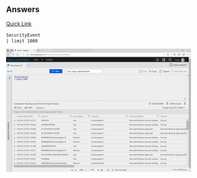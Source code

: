 ## Answers
[Quick Link](https://portal.loganalytics.io/Demo?q=H4sIAAAAAAAAAwtOTS4tyiypdC1LzSvh5apRyMnMzSxRMDQwMOACALErgjwcAAAA&timespan=P1D)
~~~
SecurityEvent
| limit 1000
~~~
![Answer](Pictures/KQLInvestigation_1.png)